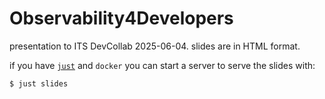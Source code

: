 Observability4Developers
========================

presentation to ITS DevCollab 2025-06-04. slides are in HTML format.

if you have [`just`](https://github.com/casey/just/) and `docker` you can start
a server to serve the slides with:

```shell
$ just slides
```
